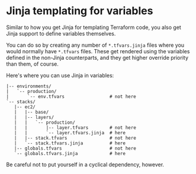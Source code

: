 # Jinja templating for variables

Similar to how you get Jinja for templating Terraform code, you also get Jinja support to define variables themselves.

You can do so by creating any number of `*.tfvars.jinja` files where you would normally have `*.tfvars` files.
These get rendered using the variables defined in the non-Jinja counterparts, and they get higher override priority than them, of course.

Here's where you can use Jinja in variables:
```
|-- environments/
|   `-- production/
|       `-- env.tfvars                 # not here
`-- stacks/
   |-- ec2/
   |   |-- base/
   |   |-- layers/
   |   |   `-- production/
   |   |       |-- layer.tfvars        # not here
   |   |       `-- layer.tfvars.jinja  # here
   |   |-- stack.tfvars                # not here
   |   `-- stack.tfvars.jinja          # here
   |-- globals.tfvars                  # not here
   `-- globals.tfvars.jinja            # here
```

Be careful not to put yourself in a cyclical dependency, however.
